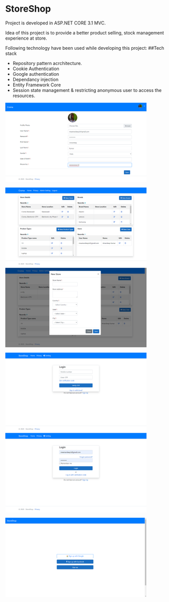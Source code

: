 # StoreShop
Project is developed in ASP.NET CORE 3.1 MVC.

Idea of this project is to provide a better product  selling, stock management experience at store.

Following technology have been used while developing this project:
##Tech stack
<ul>
<li>Repository pattern acrchitecture.</li>
<li>Cookie Authentication</li>
<li>Google authentication</li>
<li>Dependancy injection</li>
<li>Entity Framework Core</li>
<li>Session state management & restricting anonymous user to access the resources.</li>
</ul>


<img src="/StoreShop.Presentation/wwwroot/img/UserProfilePage.png" wigth="350" height="250"/> 

<img src="/StoreShop.Presentation/wwwroot/img/AdminSettingPage.png" wigth="350" height="250"/>     <img src="/StoreShop.Presentation/wwwroot/img/PopupWindow.png" wigth="350" height="250"/>


<img src="/StoreShop.Presentation/wwwroot/img/OTPLoginPage.png" wigth="350" height="250"/>         <img src="/StoreShop.Presentation/wwwroot/img/EmailLoginPage.png" wigth="350" height="250"/>   


<img src="/StoreShop.Presentation/wwwroot/img/SignUpOptionPage.png" wigth="350" height="250"/>


